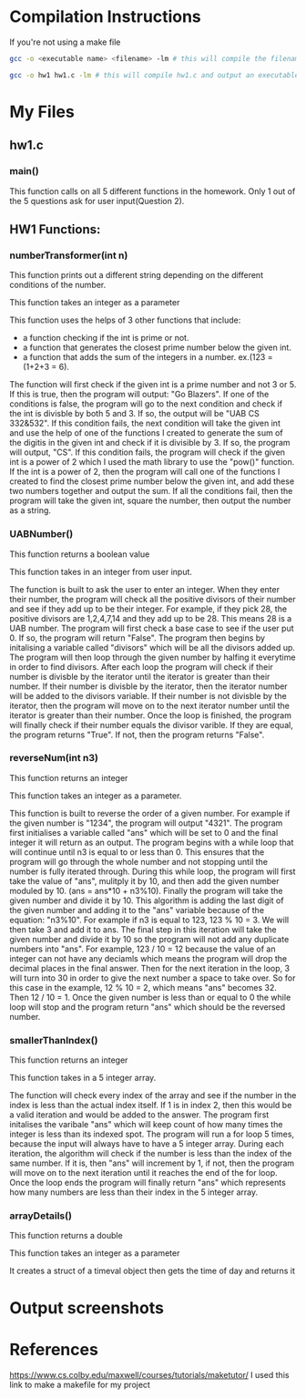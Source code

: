 <!--
NOTES:
This README is an example README for CS332/532 labs. This is a purely minimal example. It's written to emulate pure english representations of a set of documentation. As you start to write more "real world" documentation you will encounter certain standards and manners of writing that this README prepares you for
-->

# Compilation Instructions
If you're not using a make file
```bash
gcc -o <executable name> <filename> -lm # this will compile the filename and return an executable with the executable name

gcc -o hw1 hw1.c -lm # this will compile hw1.c and output an executable called hw1
```

# My Files
## hw1.c

### main()

This function calls on all 5 different functions in the homework. Only 1 out of the 5 questions ask for user input(Question 2).

## HW1 Functions:

### numberTransformer(int n)
This function prints out a different string depending on the different conditions of the number.

This function takes an integer as a parameter

This function uses the helps of 3 other functions that include:
  - a function checking if the int is prime or not.
  - a function that generates the closest prime number below the given int.
  - a function that adds the sum of the integers in a number. ex.(123 = (1+2+3 = 6).

The function will first check if the given int is a prime number and not 3 or 5. If this is true, then the program will output: "Go Blazers". If one of the conditions is false, the program will go to the next condition and check if the int is divisble by both 5 and 3. If so, the output will be "UAB CS 332&532". If this condition fails, the next condition will take the given int and use the help of one of the functions I created to generate the sum of the digitis in the given int and check if it is divisible by 3. If so, the program will output, "CS". If this condition fails, the program will check if the given int is a power of 2 which I used the math library to use the "pow()" function. If the int is a power of 2, then the program will call one of the functions I created to find the closest prime number below the given int, and add these two numbers together and output the sum. If all the conditions fail, then the program will take the given int, square the number, then output the number as a string.

### UABNumber()
This function returns a boolean value 

This function takes in an integer from user input.

The function is built to ask the user to enter an integer. When they enter their number, the program will check all the positive divisors of their number and see if they add up to be their integer. For example, if they pick 28, the positive divisors are 1,2,4,7,14 and they add up to be 28. This means 28 is a UAB number. The program will first check a base case to see if the user put 0. If so, the program will return "False". The program then begins by initalising a variable called "divisors" which will be all the divisors added up. The program will then loop through the given number by halfing it everytime in order to find divisors. After each loop the program will check if their number is divisble by the iterator until the iterator is greater than their number. If their number is divisble by the iterator, then the iterator number will be added to the divisors variable. If their number is not divisble by the iterator, then the program will move on to the next iterator number until the iterator is greater than their number. Once the loop is finished, the program will finally check if their number equals the divisor varible. If they are equal, the program returns "True". If not, then the program returns "False".

### reverseNum(int n3)
This function returns an integer

This function takes an integer as a parameter.

This function is built to reverse the order of a given number. For example if the given number is "1234", the program will output "4321". The program first initialises a variable called "ans" which will be set to 0 and the final integer it will return as an output. The program begins with a while loop that will continue until n3 is equal to or less than 0. This ensures that the program will go through the whole number and not stopping until the number is fully iterated through. During this while loop, the program will first take the value of "ans", mulitply it by 10, and then add the given number moduled by 10. (ans = ans*10 + n3%10). Finally the program will take the given number and divide it by 10. This algorithm is adding the last digit of the given number and adding it to the "ans" variable because of the equation: "n3%10". For example if n3 is equal to 123, 123 % 10 = 3. We will then take 3 and add it to ans. The final step in this iteration will take the given number and divide it by 10 so the program will not add any duplicate numbers into "ans". For example, 123 / 10 = 12 because the value of an integer can not have any deciamls which means the program will drop the decimal places in the final answer. Then for the next iteration in the loop, 3 will turn into 30 in order to give the next number a space to take over. So for this case in the example, 12 % 10 = 2, which means "ans" becomes 32. Then 12 / 10 = 1. Once the given number is less than or equal to 0 the while loop will stop and the program return "ans" which should be the reversed number. 

### smallerThanIndex()
This function returns an integer

This function takes in a 5 integer array.

The function will check every index of the array and see if the number in the index is less than the actual index itself. If 1 is in index 2, then this would be a valid iteration and would be added to the answer. The program first initalises the varibale "ans" which will keep count of how many times the integer is less than its indexed spot. The program will run a for loop 5 times, because the input will always have to have a 5 integer array. During each iteration, the algorithm will check if the number is less than the index of the same number. If it is, then "ans" will increment by 1, if not, then the program will move on to the next iteration until it reaches the end of the for loop. Once the loop ends the program will finally return "ans" which represents how many numbers are less than their index in the 5 integer array.

### arrayDetails()
This function returns a double

This function takes an integer as a parameter

It creates a struct of a timeval object then gets the time of day and returns it

# Output screenshots
<put your screenshots here>

# References

https://www.cs.colby.edu/maxwell/courses/tutorials/maketutor/
I used this link to make a makefile for my project

